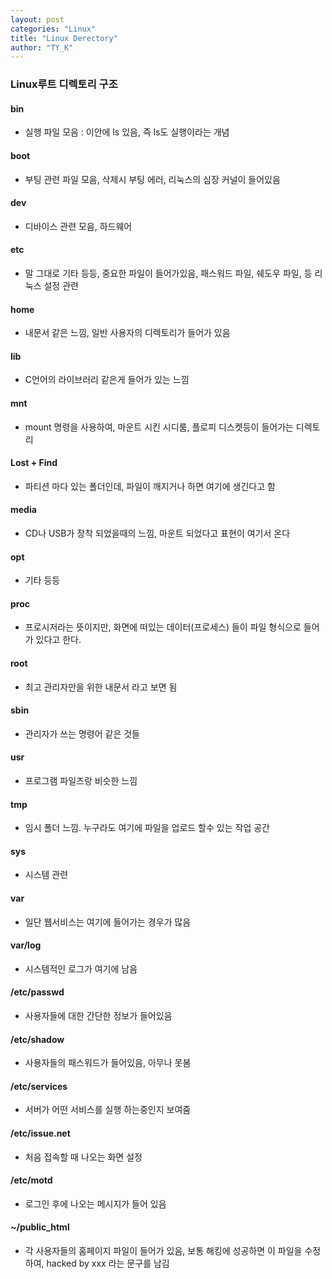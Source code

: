 ```yaml
---
layout: post
categories: "Linux"
title: "Linux Derectory"
author: "TY_K"
---
```


### Linux루트 디렉토리 구조

#### bin
* 실행 파일 모음 : 이안에 ls 있음, 즉 ls도 실행이라는 개념

#### boot
* 부팅 관련 파일 모음, 삭제시 부팅 에러, 리눅스의 심장 커널이 들어있음

#### dev
* 디바이스 관련 모음, 하드웨어

#### etc
*  말 그대로 기타 등등, 중요한 파일이 들어가있음, 패스워드 파일, 쉐도우 파일, 등 리눅스 설정 관련

#### home
* 내문서 같은 느낌, 일반 사용자의 디렉토리가 들어가 있음

#### lib
* C언어의 라이브러리 같은게 들어가 있는 느낌

#### mnt
* mount 명령을 사용하여, 마운트 시킨 시디룸, 플로피 디스켓등이 들어가는 디렉토리

#### Lost + Find
* 파티션 마다 있는 폴더인데, 파일이 깨지거나 하면 여기에 생긴다고 함

#### media
* CD나 USB가 장착 되었을때의 느낌, 마운트 되었다고 표현이 여기서 온다

#### opt
* 기타 등등

#### proc
* 프로시저라는 뜻이지만, 화면에 떠있는 데이터(프로세스) 들이 파일 형식으로 들어가 있다고 한다.

#### root
*  최고 관리자만을 위한 내문서 라고 보면 됨

#### sbin
* 관리자가 쓰는 명령어 같은 것들

#### usr
* 프로그램 파일즈랑 비슷한 느낌

#### tmp
* 임시 폴더 느낌. 누구라도 여기에 파일을 업로드 할수 있는 작업 공간

#### sys
* 시스템 관련

#### var
* 일단 웹서비스는 여기에 들어가는 경우가 많음

#### var/log
* 시스템적인 로그가 여기에 남음

#### /etc/passwd
* 사용자들에 대한 간단한 정보가 들어있음

#### /etc/shadow
* 사용자들의 패스워드가 들어있음, 아무나 못봄

#### /etc/services
* 서버가 어떤 서비스를 실행 하는중인지 보여줌

#### /etc/issue.net
* 처음 접속할 때 나오는 화면 설정

#### /etc/motd
* 로그인 후에 나오는 메시지가 들어 있음

#### ~/public_html
* 각 사용자들의 홈페이지 파일이 들어가 있음, 보통 해킹에 성공하면 이 파일을 수정하여, hacked by xxx 라는 문구를 남김


